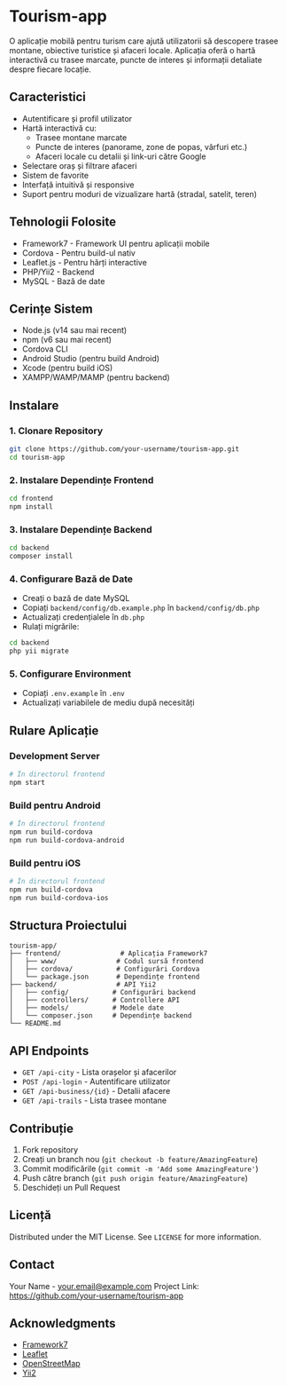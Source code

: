 # Tourism-app

O aplicație mobilă pentru turism care ajută utilizatorii să descopere trasee montane, obiective turistice și afaceri locale. Aplicația oferă o hartă interactivă cu trasee marcate, puncte de interes și informații detaliate despre fiecare locație.

## Caracteristici

- Autentificare și profil utilizator
- Hartă interactivă cu:
  - Trasee montane marcate
  - Puncte de interes (panorame, zone de popas, vârfuri etc.)
  - Afaceri locale cu detalii și link-uri către Google
- Selectare oraș și filtrare afaceri
- Sistem de favorite
- Interfață intuitivă și responsive
- Suport pentru moduri de vizualizare hartă (stradal, satelit, teren)

## Tehnologii Folosite

- Framework7 - Framework UI pentru aplicații mobile
- Cordova - Pentru build-ul nativ
- Leaflet.js - Pentru hărți interactive
- PHP/Yii2 - Backend
- MySQL - Bază de date

## Cerințe Sistem

- Node.js (v14 sau mai recent)
- npm (v6 sau mai recent)
- Cordova CLI
- Android Studio (pentru build Android)
- Xcode (pentru build iOS)
- XAMPP/WAMP/MAMP (pentru backend)

## Instalare

### 1. Clonare Repository
```bash
git clone https://github.com/your-username/tourism-app.git
cd tourism-app
```

### 2. Instalare Dependințe Frontend
```bash
cd frontend
npm install
```

### 3. Instalare Dependințe Backend
```bash
cd backend
composer install
```

### 4. Configurare Bază de Date
- Creați o bază de date MySQL
- Copiați `backend/config/db.example.php` în `backend/config/db.php`
- Actualizați credențialele în `db.php`
- Rulați migrările:
```bash
cd backend
php yii migrate
```

### 5. Configurare Environment
- Copiați `.env.example` în `.env`
- Actualizați variabilele de mediu după necesități

## Rulare Aplicație

### Development Server
```bash
# În directorul frontend
npm start
```

### Build pentru Android
```bash
# În directorul frontend
npm run build-cordova
npm run build-cordova-android
```

### Build pentru iOS
```bash
# În directorul frontend
npm run build-cordova
npm run build-cordova-ios
```

## Structura Proiectului

```
tourism-app/
├── frontend/               # Aplicația Framework7
│   ├── www/               # Codul sursă frontend
│   ├── cordova/           # Configurări Cordova
│   └── package.json       # Dependințe frontend
├── backend/               # API Yii2
│   ├── config/           # Configurări backend
│   ├── controllers/      # Controllere API
│   ├── models/           # Modele date
│   └── composer.json     # Dependințe backend
└── README.md
```

## API Endpoints

- `GET /api-city` - Lista orașelor și afacerilor
- `POST /api-login` - Autentificare utilizator
- `GET /api-business/{id}` - Detalii afacere
- `GET /api-trails` - Lista trasee montane

## Contribuție

1. Fork repository
2. Creați un branch nou (`git checkout -b feature/AmazingFeature`)
3. Commit modificările (`git commit -m 'Add some AmazingFeature'`)
4. Push către branch (`git push origin feature/AmazingFeature`)
5. Deschideți un Pull Request

## Licență

Distributed under the MIT License. See `LICENSE` for more information.

## Contact

Your Name - your.email@example.com
Project Link: https://github.com/your-username/tourism-app

## Acknowledgments

* [Framework7](https://framework7.io/)
* [Leaflet](https://leafletjs.com/)
* [OpenStreetMap](https://www.openstreetmap.org/)
* [Yii2](https://www.yiiframework.com/)